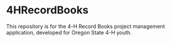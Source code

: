 # 4HRecordBooks
This repository is for the 4-H Record Books project management application, developed for Oregon State 4-H youth.
